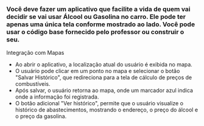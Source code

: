 ### Você deve fazer um aplicativo que facilite a vida de quem vai decidir se vai usar Álcool ou Gasolina no carro. Ele pode ter apenas uma única tela conforme mostrado ao lado. Você pode usar o código base fornecido pelo professor ou construir o seu. 
Integração com Mapas

- Ao abrir o aplicativo, a localização atual do usuário é exibida no mapa.
- O usuário pode clicar em um ponto no mapa e selecionar o botão "Salvar Histórico", que redireciona para a tela de cálculo de preços de combustíveis.
- Após salvar, o usuário retorna ao mapa, onde um marcador azul indica onde a informação foi registrada.
- O botão adicional "Ver histórico", permite que o usuário visualize o histórico de abastecimentos, mostrando o endereço, o preço do álcool e o preço da gasolina.
